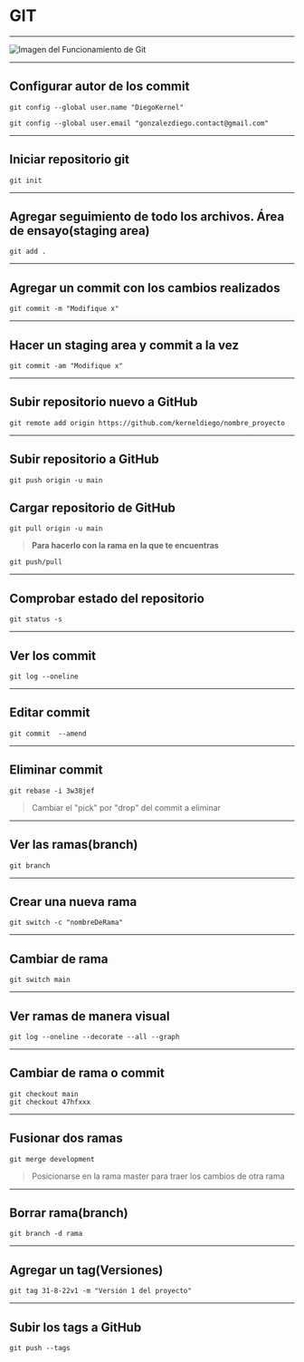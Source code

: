 # **GIT**
---

![Imagen del Funcionamiento de Git](https://miro.medium.com/max/700/1*3A2vetz_lc3VKDApRSUrQg.png)

---
## Configurar autor de los commit

```console
git config --global user.name "DiegoKernel"
```

```console
git config --global user.email "gonzalezdiego.contact@gmail.com"
```

---
## Iniciar repositorio git
```console
git init
```

---
## Agregar seguimiento de todo los archivos. Área de ensayo(staging area)
```console
git add .
```

---
## Agregar un commit con los cambios realizados
```console
git commit -m "Modifique x"
```

---
## Hacer un staging area y commit a la vez
```console
git commit -am "Modifique x"
```

---
## Subir repositorio nuevo a GitHub 
```console
git remote add origin https://github.com/kerneldiego/nombre_proyecto
```

---
## Subir repositorio a GitHub
```console
git push origin -u main
```

## Cargar repositorio de GitHub
```console
git pull origin -u main
```
> **Para hacerlo con la rama en la que te encuentras**

```console
git push/pull
```

---
## Comprobar estado del repositorio
```console
git status -s
```

---
## Ver los commit
```console
git log --oneline
```

---
## Editar commit
```console
git commit  --amend
```

---
## Eliminar commit
```
git rebase -i 3w38jef
```

> Cambiar el "pick" por "drop" del commit a eliminar

---
## Ver las ramas(branch)
```console
git branch
```

---
## Crear una nueva rama
```console
git switch -c "nombreDeRama" 
```

---
## Cambiar de rama
```console
git switch main
```

---
## Ver ramas de manera visual
```
git log --oneline --decorate --all --graph
```

---
## Cambiar de rama o commit
```console
git checkout main
git checkout 47hfxxx
```

---
## Fusionar dos ramas
```console
git merge development
```

> Posicionarse en la rama master para traer los cambios de otra rama

---
## Borrar rama(branch)
```console
git branch -d rama
```

---
## Agregar un tag(Versiones)
```console
git tag 31-8-22v1 -m "Versión 1 del proyecto"
```

---
## Subir los tags a GitHub
```console
git push --tags
```
